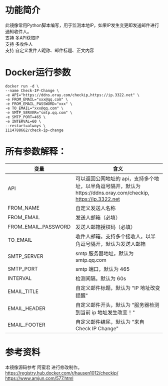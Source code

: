 # 功能简介
此镜像常用Python脚本编写，用于监测本地IP，如果IP发生变更即发送邮件进行通知收件人。
<br> 支持 多API获取IP
<br> 支持 多收件人
<br> 支持 自定义发件人昵称、邮件标题、正文内容

# Docker运行参数
```
docker run -d \
--name Check-IP-Change \
-e API="https://ddns.oray.com/checkip,https://ip.3322.net" \
-e FROM_EMAIL="xxx@qq.com" \
-e FROM_EMAIL_PASSWORD="xxx" \
-e TO_EMAIL="xxx@qq.com" \
-e SMTP_SERVER="smtp.qq.com" \
-e SMTP_PORT=465 \
-e INTERVAL=60 \
--restart=always \
1114788662/check-ip-change
```
# 所有参数解释：

| 变量 | 含义 | 
| --- | --- | 
| API | 可以返回公网地址的 api，支持多个地址，以半角逗号隔开，默认为https://ddns.oray.com/checkip, https://ip.3322.net | 
| FROM_NAME | 自定义发送人名称 | 
| FROM_EMAIL | 发送人邮箱（必填） | 
| FROM_EMAIL_PASSWORD | 发送人邮箱授权码（必填） | 
| TO_EMAIL | 收件人邮箱，支持多个接收人，以半角逗号隔开，默认为发送人邮箱 | 
| SMTP_SERVER | smtp 服务器地址，默认为 smtp.qq.com | 
| SMTP_PORT | smtp 端口，默认为 465 | 
| INTERVAL | 检测间隔，默认为 60s | 
| EMAIL_TITLE | 自定义邮件标题，默认为 "IP 地址改变提醒" | 
|  EMAIL_HEADER | 自定义邮件开头，默认为 "服务器检测到当前 ip 地址发生改变！" | 
| EMAIL_FOOTER | 自定义邮件结尾，默认为 "来自 Check IP Change" | 

# 参考资料
本镜像源码参考 阿蛮君 进行修改制作。
<br> https://registry.hub.docker.com/r/hausen1012/checkip/
<br> https://www.amjun.com/577.html
